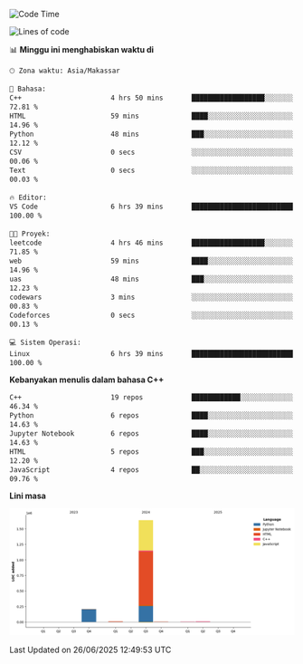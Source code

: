 <!--START_SECTION:waka-->
![Code Time](http://img.shields.io/badge/Code%20Time-289%20hrs%2033%20mins-blue)

![Lines of code](https://img.shields.io/badge/Sejak%20Hello%20World%20aku%20telah%20menulis-1.9%20million%20baris%20kode-blue)

📊 **Minggu ini menghabiskan waktu di** 

```text
🕑︎ Zona waktu: Asia/Makassar

💬 Bahasa: 
C++                      4 hrs 50 mins       ██████████████████░░░░░░░   72.81 % 
HTML                     59 mins             ████░░░░░░░░░░░░░░░░░░░░░   14.96 % 
Python                   48 mins             ███░░░░░░░░░░░░░░░░░░░░░░   12.12 % 
CSV                      0 secs              ░░░░░░░░░░░░░░░░░░░░░░░░░   00.06 % 
Text                     0 secs              ░░░░░░░░░░░░░░░░░░░░░░░░░   00.03 % 

🔥 Editor: 
VS Code                  6 hrs 39 mins       █████████████████████████   100.00 % 

🐱‍💻 Proyek: 
leetcode                 4 hrs 46 mins       ██████████████████░░░░░░░   71.85 % 
web                      59 mins             ████░░░░░░░░░░░░░░░░░░░░░   14.96 % 
uas                      48 mins             ███░░░░░░░░░░░░░░░░░░░░░░   12.23 % 
codewars                 3 mins              ░░░░░░░░░░░░░░░░░░░░░░░░░   00.83 % 
Codeforces               0 secs              ░░░░░░░░░░░░░░░░░░░░░░░░░   00.13 % 

💻 Sistem Operasi: 
Linux                    6 hrs 39 mins       █████████████████████████   100.00 % 
```

**Kebanyakan menulis dalam bahasa C++** 

```text
C++                      19 repos            ████████████░░░░░░░░░░░░░   46.34 % 
Python                   6 repos             ████░░░░░░░░░░░░░░░░░░░░░   14.63 % 
Jupyter Notebook         6 repos             ████░░░░░░░░░░░░░░░░░░░░░   14.63 % 
HTML                     5 repos             ███░░░░░░░░░░░░░░░░░░░░░░   12.20 % 
JavaScript               4 repos             ██░░░░░░░░░░░░░░░░░░░░░░░   09.76 % 
```



**Lini masa**

![Lines of Code chart](https://raw.githubusercontent.com/yusuf601/yusuf601/main/assets/bar_graph.png)


 Last Updated on 26/06/2025 12:49:53 UTC
<!--END_SECTION:waka-->

